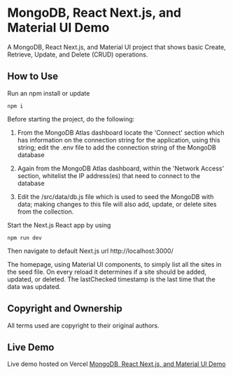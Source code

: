 # MongoDB, React Next.js, and Material UI Demo

A MongoDB, React Next.js, and Material UI project that shows basic Create, Retrieve, Update, and Delete (CRUD) operations.

## How to Use

Run an npm install or update
```
npm i
```

Before starting the project, do the following:

1. From the MongoDB Atlas dashboard locate the 'Connect' section which has information on the connection string for the application, using this string; edit the .env file to add the connection string of the MongoDB database

1. Again from the MongoDB Atlas dashboard, within the 'Network Access' section, whitelist the IP address(es) that need to connect to the database

1. Edit the /src/data/db.js file which is used to seed the MongoDB with data; making changes to this file will also add, update, or delete sites from the collection.

Start the Next.js React app by using
```
npm run dev
```

Then navigate to default Next.js url http://localhost:3000/

The homepage, using Material UI components, to simply list all the sites in the seed file. On every reload it determines if a site should be added, updated, or deleted. The lastChecked timestamp is the last time that the data was updated.

## Copyright and Ownership

All terms used are copyright to their original authors.

## Live Demo

Live demo hosted on Vercel [MongoDB, React Next.js, and Material UI Demo](http://mongodb-react-nextjs-mui-demo.vercel.app/)